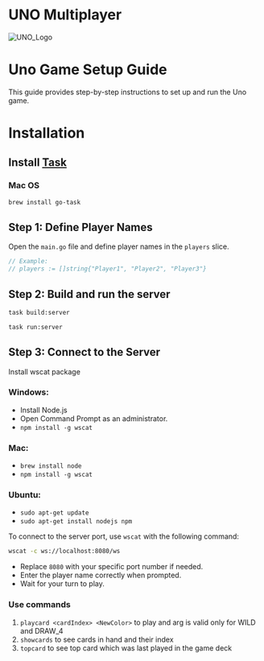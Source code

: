 # UNO Multiplayer 

![UNO_Logo](https://github.com/mahimdashora/UNO-game/assets/60029463/4198de68-0a20-44ac-81a1-3cd0a459d29a)
# Uno Game Setup Guide

This guide provides step-by-step instructions to set up and run the Uno game.

# Installation
## Install [Task](https://taskfile.dev/installation/)
### Mac OS
```bash
brew install go-task
```

## Step 1: Define Player Names

Open the `main.go` file and define player names in the `players` slice.

```go
// Example:
// players := []string{"Player1", "Player2", "Player3"}
```
## Step 2: Build and run the server 
```bash
task build:server
```
```bash
task run:server
```
## Step 3: Connect to the Server
Install wscat package </br>
### Windows: 
- Install Node.js </br>
- Open Command Prompt as an administrator. 
- ```npm install -g wscat```
### Mac: 
- ```brew install node ```
- ```npm install -g wscat```
### Ubuntu:
- ```sudo apt-get update```
- ```sudo apt-get install nodejs npm```


To connect to the server port, use `wscat` with the following command:
```bash
wscat -c ws://localhost:8080/ws
```

- Replace `8080` with your specific port number if needed.
- Enter the player name correctly when prompted.
- Wait for your turn to play.
### Use commands 
1. ```playcard <cardIndex> <NewColor>``` to play and <NewColor> arg is valid only for WILD and DRAW_4 </br>
2. ```showcards``` to see cards in hand and their index </br>
3. ```topcard``` to see top card which was last played in the game deck</br>
